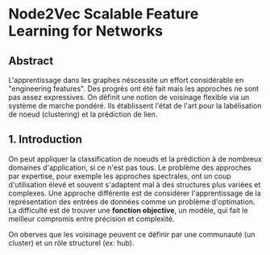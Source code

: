 # Node2Vec Scalable Feature Learning for Networks

## Abstract

L'apprentissage dans les graphes néscessite un effort considérable en "engineering features". Des progrès ont été fait mais les approches ne sont pas assez expressives. On définit une notion de voisinage flexible via un système de marche pondéré. Ils établissent l'état de l'art pour la labélisation de noeud (clustering) et la prédiction de lien.

## 1. Introduction

On peut appliquer la classification de noeuds et la prédiction à de nombreux domaines d'application, si ce n'est pas tous.
Le problème des approches par expertise, pour exemple les approches spectrales, ont un coup d'utilisation élevé et souvent s'adaptent mal à des structures plus variées et complexes.
Une approche différente est de considérer l'apprentissage de la représentation des entrées de données comme un problème d'optimation. La difficulté est de trouver une __fonction objective__, un modèle, qui fait le meilleur compromis entre précision et complexité.

 On oberves que les voisinage peuvent ce définir par une communauté (un cluster) et un rôle structurel (ex: hub).
